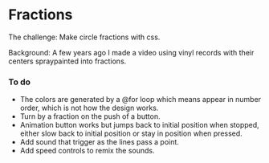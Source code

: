 # Fractions

The challenge: Make circle fractions with css.

Background: A few years ago I made a video using vinyl records with their centers spraypainted into fractions.

### To do

- The colors are generated by a @for loop which means appear in number order, which is not how the design works.
- Turn by a fraction on the push of a button.
- Animation button works but jumps back to initial position when stopped, either slow back to initial position or stay in position when pressed.
- Add sound that trigger as the lines pass a point.
- Add speed controls to remix the sounds.
